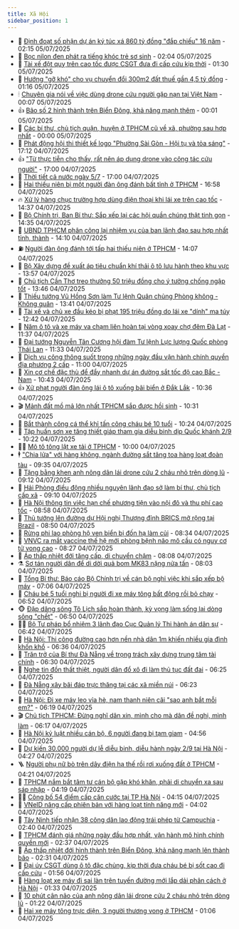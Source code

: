 ```yaml
---
title: Xã Hội
sidebar_position: 1
---
```


<!-- dantri-xa-hoi:START -->
- 🫣 [Định đoạt số phận dự án ký túc xá 860 tỷ đồng &quot;đắp chiếu&quot; 16 năm](https://dantri.com.vn/xa-hoi/dinh-doat-so-phan-du-an-ky-tuc-xa-860-ty-dong-dap-chieu-16-nam-20250705085652661.htm) - 02:15 05/07/2025
- 💼 [Bọc nilon đen phát ra tiếng khóc trẻ sơ sinh](https://dantri.com.vn/xa-hoi/boc-nilon-den-phat-ra-tieng-khoc-tre-so-sinh-20250705084839232.htm) - 02:04 05/07/2025
- 🎊 [Tài xế đột quỵ trên cao tốc được CSGT đưa đi cấp cứu kịp thời](https://dantri.com.vn/xa-hoi/tai-xe-dot-quy-tren-cao-toc-duoc-csgt-dua-di-cap-cuu-kip-thoi-20250705082503413.htm) - 01:30 05/07/2025
- 🙉 [Hướng &quot;gỡ khó&quot; cho vụ chuyển đổi 300m2 đất thuế gần 4,5 tỷ đồng](https://dantri.com.vn/xa-hoi/huong-go-kho-cho-vu-chuyen-doi-300m2-dat-thue-gan-45-ty-dong-20250704155439754.htm) - 01:16 05/07/2025
- 🕯 [Chuyên gia nói về việc dùng drone cứu người gặp nạn tại Việt Nam](https://dantri.com.vn/xa-hoi/chuyen-gia-noi-ve-viec-dung-drone-cuu-nguoi-gap-nan-tai-viet-nam-20250704172926071.htm) - 00:07 05/07/2025
- 👍 [Bão số 2 hình thành trên Biển Đông, khả năng mạnh thêm](https://dantri.com.vn/xa-hoi/bao-so-2-hinh-thanh-tren-bien-dong-kha-nang-manh-them-20250705064143115.htm) - 00:01 05/07/2025
- 🤖 [Các bí thư, chủ tịch quận, huyện ở TPHCM cũ về xã, phường sau hợp nhất](https://dantri.com.vn/xa-hoi/cac-bi-thu-chu-tich-quan-huyen-o-tphcm-cu-ve-xa-phuong-sau-hop-nhat-20250704165123141.htm) - 00:00 05/07/2025
- 🙉 [Phát động hội thi thiết kế logo &quot;Phường Sài Gòn - Hội tụ và tỏa sáng&quot;](https://dantri.com.vn/xa-hoi/phat-dong-hoi-thi-thiet-ke-logo-phuong-sai-gon-hoi-tu-va-toa-sang-20250705000320592.htm) - 17:12 04/07/2025
- 👍 [&quot;Từ thực tiễn cho thấy, rất nên áp dụng drone vào công tác cứu người&quot;](https://dantri.com.vn/xa-hoi/tu-thuc-tien-cho-thay-rat-nen-ap-dung-drone-vao-cong-tac-cuu-nguoi-20250704190050573.htm) - 17:00 04/07/2025
- 🗽 [Thời tiết cả nước ngày 5/7](https://dantri.com.vn/xa-hoi/thoi-tiet-ca-nuoc-ngay-57-20250704172931269.htm) - 17:00 04/07/2025
- 🗽 [Hai thiếu niên bị một người đàn ông đánh bất tỉnh ở TPHCM](https://dantri.com.vn/xa-hoi/hai-thieu-nien-bi-mot-nguoi-dan-ong-danh-bat-tinh-o-tphcm-20250704232208078.htm) - 16:58 04/07/2025
- 🔥 [Xử lý hàng chục trường hợp dùng điện thoại khi lái xe trên cao tốc](https://dantri.com.vn/xa-hoi/xu-ly-hang-chuc-truong-hop-dung-dien-thoai-khi-lai-xe-tren-cao-toc-20250704211558101.htm) - 14:37 04/07/2025
- 🦒 [Bộ Chính trị, Ban Bí thư: Sắp xếp lại các hội quần chúng thật tinh gọn](https://dantri.com.vn/xa-hoi/bo-chinh-tri-ban-bi-thu-sap-xep-lai-cac-hoi-quan-chung-that-tinh-gon-20250704211609074.htm) - 14:35 04/07/2025
- 🧐 [UBND TPHCM phân công lại nhiệm vụ của ban lãnh đạo sau hợp nhất tỉnh, thành](https://dantri.com.vn/xa-hoi/ubnd-tphcm-phan-cong-lai-nhiem-vu-cua-ban-lanh-dao-sau-hop-nhat-tinh-thanh-20250704204550133.htm) - 14:10 04/07/2025
- ⛽️ [Người đàn ông đánh tới tấp hai thiếu niên ở TPHCM](https://dantri.com.vn/xa-hoi/nguoi-dan-ong-danh-toi-tap-hai-thieu-nien-o-tphcm-20250704113318490.htm) - 14:07 04/07/2025
- 🚀 [Bộ Xây dựng đề xuất áp tiêu chuẩn khí thải ô tô lưu hành theo khu vực](https://dantri.com.vn/xa-hoi/bo-xay-dung-de-xuat-ap-tieu-chuan-khi-thai-o-to-luu-hanh-theo-khu-vuc-20250704204900514.htm) - 13:57 04/07/2025
- 🦒 [Chủ tịch Cần Thơ treo thưởng 50 triệu đồng cho ý tưởng chống ngập tốt](https://dantri.com.vn/xa-hoi/chu-tich-can-tho-treo-thuong-50-trieu-dong-cho-y-tuong-chong-ngap-tot-20250704203417609.htm) - 13:46 04/07/2025
- 🦅 [Thiếu tướng Vũ Hồng Sơn làm Tư lệnh Quân chủng Phòng không - Không quân](https://dantri.com.vn/xa-hoi/thieu-tuong-vu-hong-son-lam-tu-lenh-quan-chung-phong-khong-khong-quan-20250704203150632.htm) - 13:41 04/07/2025
- 🚀 [Tài xế và chủ xe đầu kéo bị phạt 195 triệu đồng do lái xe &quot;dính&quot; ma túy](https://dantri.com.vn/xa-hoi/tai-xe-va-chu-xe-dau-keo-bi-phat-195-trieu-dong-do-lai-xe-dinh-ma-tuy-20250704193728032.htm) - 12:42 04/07/2025
- 🦅 [Năm ô tô và xe máy va chạm liên hoàn tại vòng xoay chợ đêm Đà Lạt](https://dantri.com.vn/xa-hoi/nam-o-to-va-xe-may-va-cham-lien-hoan-tai-vong-xoay-cho-dem-da-lat-20250704181406997.htm) - 11:37 04/07/2025
- 🤠 [Đại tướng Nguyễn Tân Cương hội đàm Tư lệnh Lực lượng Quốc phòng Thái Lan](https://dantri.com.vn/xa-hoi/dai-tuong-nguyen-tan-cuong-hoi-dam-tu-lenh-luc-luong-quoc-phong-thai-lan-20250704181619357.htm) - 11:33 04/07/2025
- 💄 [Dịch vụ công thông suốt trong những ngày đầu vận hành chính quyền địa phương 2 cấp](https://dantri.com.vn/xa-hoi/dich-vu-cong-thong-suot-trong-nhung-ngay-dau-van-hanh-chinh-quyen-dia-phuong-2-cap-20250704165231903.htm) - 11:00 04/07/2025
- 🥷 [Xin cơ chế đặc thù để đẩy nhanh dự án đường sắt tốc độ cao Bắc - Nam](https://dantri.com.vn/xa-hoi/xin-co-che-dac-thu-de-day-nhanh-du-an-duong-sat-toc-do-cao-bac-nam-20250704172751934.htm) - 10:43 04/07/2025
- 👍 [Xử phạt người đàn ông lái ô tô xuống bãi biển ở Đắk Lắk](https://dantri.com.vn/xa-hoi/xu-phat-nguoi-dan-ong-lai-o-to-xuong-bai-bien-o-dak-lak-20250704160505140.htm) - 10:36 04/07/2025
- 🎬 [Mảnh đất mồ mả lớn nhất TPHCM sắp được hồi sinh](https://dantri.com.vn/xa-hoi/manh-dat-mo-ma-lon-nhat-tphcm-sap-duoc-hoi-sinh-20250704165441500.htm) - 10:31 04/07/2025
- 🦒 [Bắt thành công cá thể khỉ tấn công cháu bé 10 tuổi](https://dantri.com.vn/xa-hoi/bat-thanh-cong-ca-the-khi-tan-cong-chau-be-10-tuoi-20250704170553960.htm) - 10:24 04/07/2025
- 🌊 [Tập huấn sơn xe tăng thiết giáp tham gia diễu binh dịp Quốc khánh 2/9](https://dantri.com.vn/xa-hoi/tap-huan-son-xe-tang-thiet-giap-tham-gia-dieu-binh-dip-quoc-khanh-29-20250704170758614.htm) - 10:22 04/07/2025
- 🧑‍💻 [Mô tô tông lật xe tải ở TPHCM](https://dantri.com.vn/xa-hoi/mo-to-tong-lat-xe-tai-o-tphcm-20250704163307357.htm) - 10:00 04/07/2025
- 🕴 [&quot;Chia lửa&quot; với hàng không, ngành đường sắt tăng toa hàng loạt đoàn tàu](https://dantri.com.vn/xa-hoi/chia-lua-voi-hang-khong-nganh-duong-sat-tang-toa-hang-loat-doan-tau-20250704151206964.htm) - 09:35 04/07/2025
- 🤔 [Tặng bằng khen anh nông dân lái drone cứu 2 cháu nhỏ trên dòng lũ](https://dantri.com.vn/xa-hoi/tang-bang-khen-anh-nong-dan-lai-drone-cuu-2-chau-nho-tren-dong-lu-20250704155856411.htm) - 09:12 04/07/2025
- 💄 [Hải Phòng điều động nhiều nguyên lãnh đạo sở làm bí thư, chủ tịch cấp xã](https://dantri.com.vn/xa-hoi/hai-phong-dieu-dong-nhieu-nguyen-lanh-dao-so-lam-bi-thu-chu-tich-cap-xa-20250704155458117.htm) - 09:10 04/07/2025
- 🧠 [Hà Nội thông tin việc hạn chế phương tiện vào nội đô và thu phí cao tốc](https://dantri.com.vn/xa-hoi/ha-noi-thong-tin-viec-han-che-phuong-tien-vao-noi-do-va-thu-phi-cao-toc-20250704154550242.htm) - 08:58 04/07/2025
- 🦣 [Thủ tướng lên đường dự Hội nghị Thượng đỉnh BRICS mở rộng tại Brazil](https://dantri.com.vn/xa-hoi/thu-tuong-len-duong-du-hoi-nghi-thuong-dinh-brics-mo-rong-tai-brazil-20250704154959694.htm) - 08:50 04/07/2025
- 💫 [Rừng phi lao phòng hộ ven biển bị đốn hạ làm củi](https://dantri.com.vn/xa-hoi/rung-phi-lao-phong-ho-ven-bien-bi-don-ha-lam-cui-20250704151942121.htm) - 08:34 04/07/2025
- 🚀 [VNVC ra mắt vaccine thế hệ mới phòng bệnh não mô cầu có nguy cơ tử vong cao](https://dantri.com.vn/xa-hoi/vnvc-ra-mat-vaccine-the-he-moi-phong-benh-nao-mo-cau-co-nguy-co-tu-vong-cao-20250704150817156.htm) - 08:27 04/07/2025
- 🤔 [Áp thấp nhiệt đới tăng cấp, di chuyển chậm](https://dantri.com.vn/xa-hoi/ap-thap-nhiet-doi-tang-cap-di-chuyen-cham-20250704144411505.htm) - 08:08 04/07/2025
- ⚗️ [Sơ tán người dân để di dời quả bom MK83 nặng nửa tấn](https://dantri.com.vn/xa-hoi/so-tan-nguoi-dan-de-di-doi-qua-bom-mk83-nang-nua-tan-20250704132903616.htm) - 08:03 04/07/2025
- 🫶 [Tổng Bí thư: Báo cáo Bộ Chính trị về cán bộ nghỉ việc khi sắp xếp bộ máy](https://dantri.com.vn/xa-hoi/tong-bi-thu-bao-cao-bo-chinh-tri-ve-can-bo-nghi-viec-khi-sap-xep-bo-may-20250704135928142.htm) - 07:06 04/07/2025
- 🌮 [Cháu bé 5 tuổi nghi bị người đi xe máy tông bất động rồi bỏ chạy](https://dantri.com.vn/xa-hoi/chau-be-5-tuoi-nghi-bi-nguoi-di-xe-may-tong-bat-dong-roi-bo-chay-20250704131748131.htm) - 06:52 04/07/2025
- 🐵 [Đập dâng sông Tô Lịch sắp hoàn thành, kỳ vọng làm sống lại dòng sông &quot;chết&quot;](https://dantri.com.vn/xa-hoi/dap-dang-song-to-lich-sap-hoan-thanh-ky-vong-lam-song-lai-dong-song-chet-20250704133612196.htm) - 06:50 04/07/2025
- 🧑‍🏫 [Bộ Tư pháp bổ nhiệm 3 lãnh đạo Cục Quản lý Thi hành án dân sự](https://dantri.com.vn/xa-hoi/bo-tu-phap-bo-nhiem-3-lanh-dao-cuc-quan-ly-thi-hanh-an-dan-su-20250704133142543.htm) - 06:42 04/07/2025
- 💫 [Hà Nội: Thi công đường cao hơn nền nhà dân 1m khiến nhiều gia đình khốn khổ](https://dantri.com.vn/xa-hoi/ha-noi-thi-cong-duong-cao-hon-nen-nha-dan-1m-khien-nhieu-gia-dinh-khon-kho-20250704010306888.htm) - 06:36 04/07/2025
- 🦩 [Trăn trở của Bí thư Đà Nẵng về trọng trách xây dựng trung tâm tài chính](https://dantri.com.vn/xa-hoi/tran-tro-cua-bi-thu-da-nang-ve-trong-trach-xay-dung-trung-tam-tai-chinh-20250704131040887.htm) - 06:30 04/07/2025
- 🦄 [Nghe tin đồn thất thiệt, người dân đổ xô đi làm thủ tục đất đai](https://dantri.com.vn/xa-hoi/nghe-tin-don-that-thiet-nguoi-dan-do-xo-di-lam-thu-tuc-dat-dai-20250704115955882.htm) - 06:25 04/07/2025
- 💂 [Đà Nẵng xây bãi đáp trực thăng tại các xã miền núi](https://dantri.com.vn/xa-hoi/da-nang-xay-bai-dap-truc-thang-tai-cac-xa-mien-nui-20250704122151086.htm) - 06:23 04/07/2025
- 💄 [Hà Nội: Đi xe máy leo vỉa hè, nam thanh niên cãi &quot;sao anh bắt mỗi em?&quot;](https://dantri.com.vn/xa-hoi/ha-noi-di-xe-may-leo-via-he-nam-thanh-nien-cai-sao-anh-bat-moi-em-20250704120840414.htm) - 06:19 04/07/2025
- 🎬 [Chủ tịch TPHCM: Đừng nghĩ dân xin, mình cho mà dân đề nghị, mình làm](https://dantri.com.vn/xa-hoi/chu-tich-tphcm-dung-nghi-dan-xin-minh-cho-ma-dan-de-nghi-minh-lam-20250704122923153.htm) - 06:17 04/07/2025
- 👀 [Hà Nội kỷ luật nhiều cán bộ, 6 người đang bị tạm giam](https://dantri.com.vn/xa-hoi/ha-noi-ky-luat-nhieu-can-bo-6-nguoi-dang-bi-tam-giam-20250704105646675.htm) - 04:56 04/07/2025
- 💃 [Dự kiến 30.000 người dự lễ diễu binh, diễu hành ngày 2/9 tại Hà Nội](https://dantri.com.vn/xa-hoi/du-kien-30000-nguoi-du-le-dieu-binh-dieu-hanh-ngay-29-tai-ha-noi-20250704112110944.htm) - 04:27 04/07/2025
- 🪜 [Người phụ nữ bò trên dây điện hạ thế rồi rơi xuống đất ở TPHCM](https://dantri.com.vn/xa-hoi/nguoi-phu-nu-bo-tren-day-dien-ha-the-roi-roi-xuong-dat-o-tphcm-20250704102626774.htm) - 04:21 04/07/2025
- 📝 [TPHCM nắm bắt tâm tư cán bộ gặp khó khăn, phải di chuyển xa sau sáp nhập](https://dantri.com.vn/xa-hoi/tphcm-nam-bat-tam-tu-can-bo-gap-kho-khan-phai-di-chuyen-xa-sau-sap-nhap-20250704101011099.htm) - 04:19 04/07/2025
- 🧑‍💻 [Công bố 54 điểm cấp căn cước tại TP Hà Nội](https://dantri.com.vn/xa-hoi/cong-bo-54-diem-cap-can-cuoc-tai-tp-ha-noi-20250704111359600.htm) - 04:15 04/07/2025
- 👺 [VNeID nâng cấp phiên bản với hàng loạt tính năng mới](https://dantri.com.vn/xa-hoi/vneid-nang-cap-phien-ban-voi-hang-loat-tinh-nang-moi-20250704105921103.htm) - 04:02 04/07/2025
- 🌮 [Tây Ninh tiếp nhận 38 công dân lao động trái phép từ Campuchia](https://dantri.com.vn/xa-hoi/tay-ninh-tiep-nhan-38-cong-dan-lao-dong-trai-phep-tu-campuchia-20250704093254418.htm) - 02:40 04/07/2025
- 🤭 [TPHCM đánh giá những ngày đầu hợp nhất, vận hành mô hình chính quyền mới](https://dantri.com.vn/xa-hoi/tphcm-danh-gia-nhung-ngay-dau-hop-nhat-van-hanh-mo-hinh-chinh-quyen-moi-20250704091609973.htm) - 02:37 04/07/2025
- 💪 [Áp thấp nhiệt đới hình thành trên Biển Đông, khả năng mạnh lên thành bão](https://dantri.com.vn/xa-hoi/ap-thap-nhiet-doi-hinh-thanh-tren-bien-dong-kha-nang-manh-len-thanh-bao-20250704092307195.htm) - 02:31 04/07/2025
- 🧰 [Đại úy CSGT dùng ô tô đặc chủng, kịp thời đưa cháu bé bị sốt cao đi cấp cứu](https://dantri.com.vn/xa-hoi/dai-uy-csgt-dung-o-to-dac-chung-kip-thoi-dua-chau-be-bi-sot-cao-di-cap-cuu-20250704084453587.htm) - 01:56 04/07/2025
- 🤡 [Hàng loạt xe máy đi sai làn trên tuyến đường mới lắp dải phân cách ở Hà Nội](https://dantri.com.vn/xa-hoi/hang-loat-xe-may-di-sai-lan-tren-tuyen-duong-moi-lap-dai-phan-cach-o-ha-noi-20250703230910152.htm) - 01:33 04/07/2025
- 🦆 [10 phút cân não của anh nông dân lái drone cứu 2 cháu nhỏ trên dòng lũ](https://dantri.com.vn/xa-hoi/10-phut-can-nao-cua-anh-nong-dan-lai-drone-cuu-2-chau-nho-tren-dong-lu-20250704080045707.htm) - 01:22 04/07/2025
- 🦍 [Hai xe máy tông trực diện, 3 người thương vong ở TPHCM](https://dantri.com.vn/xa-hoi/hai-xe-may-tong-truc-dien-3-nguoi-thuong-vong-o-tphcm-20250704075117056.htm) - 01:06 04/07/2025<!-- dantri-xa-hoi:END -->
